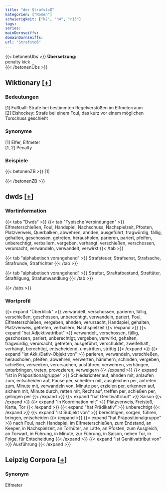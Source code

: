 ```yaml
---
title: "der Strafstoß"
kategorien: ["Nomen"]
schwierigkeit: ["k2", "h4", "r13"]
tags:
series:
mainDornseiffs:
domainDornseiffs:
url: "Strafstoß"
---
```


{{< betonenÜbs >}}
**Übersetzung:**  
penalty kick  
{{< /betonenÜbs >}}

## Wiktionary [[+](https://de.wiktionary.org/wiki/Strafstoß)]

### Bedeutungen
[1] Fußball: Strafe bei bestimmten Regelverstößen im Elfmeterraum  
[2] Eishockey: Strafe bei einem Foul, das kurz vor einem möglichen Torschuss geschieht  

### Synonyme
[1] Elfer, Elfmeter  
[1, 2] Penalty  

### Beispiele
{{< betonenZB >}}
[1]  

{{< /betonenZB >}}


## dwds [[+](https://www.dwds.de/wb/Strafstoß)]

### Wortinformation
{{< tabs "Dwds" >}}
{{< tab "Typische Verbindungen" >}}
Elfmeterschießen, Foul, Handspiel, Nachschuss, Nachspielzeit, Pfosten, Platzverweis, Querbalken, abwehren, ahnden, ausgeführt, fragwürdig, fällig, gehalten, geschossen, getreten, herausholen, parieren, pariert, pfeifen, unberechtigt, verballern, vergeben, verhängt, verschießen, verschossen, verursacht, verwandeln, verwandelt, verwirkt
{{< /tab >}}

{{< tab "alphabetisch vorangehend" >}}
Strafsteuer, Strafsenat, Strafsache, Strafrunde, Strafrichter
{{< /tab >}}

{{< tab "alphabetisch vorangehend" >}}
Straftat, Straftatbestand, Straftäter, Straftilgung, Strafumwandlung
{{< /tab >}}

{{< /tabs >}}

### Wortprofil
{{< expand "Überblick" >}} verwandelt, verschossen, parieren, fällig, verschießen, geschossen, unberechtigt, verwandeln, pariert, Foul, Elfmeterschießen, vergeben, ahnden, verursacht, Handspiel, gehalten, Platzverweis, getreten, verballern, Nachspielzeit {{< /expand >}}
{{< expand "hat Adjektivattribut" >}} verwandelt, verschossen, fällig, geschossen, pariert, unberechtigt, vergeben, verwirkt, gehalten, fragwürdig, verursacht, getreten, ausgeführt, verschuldet, zweifelhaft, verhängt, berechtigt, entscheidend, umstritten, strittig {{< /expand >}}
{{< expand "ist Akk./Dativ-Objekt von" >}} parieren, verwandeln, verschießen, herausholen, pfeifen, abwehren, verwerten, hämmern, schinden, vergeben, schießen, versenken, verursachen, ausführen, verwehren, verhängen, unterbringen, treten, provozieren, verweigern {{< /expand >}}
{{< expand "ist in Präpositionalgruppe" >}} Schiedsrichter auf, ahnden mit, anlaufen zum, entscheiden auf, Pause per, scheitern mit, ausgleichen per, antreten zum, Minute mit, verwandeln von, Minute per, erzielen per, erkennen auf, sichern mit, Minute durch, retten mit, Recht auf, treffen per, schießen per, gelingen per {{< /expand >}}
{{< expand "hat Genitivattribut" >}} Saison {{< /expand >}}
{{< expand "in Koordination mit" >}} Platzverweis, Freistoß, Karte, Tor {{< /expand >}}
{{< expand "hat Prädikativ" >}} unberechtigt {{< /expand >}}
{{< expand "ist Subjekt von" >}} berechtigen, sorgen, führen, bringen, entscheiden {{< /expand >}}
{{< expand "hat Präpositionalgruppe" >}} nach Foul, nach Handspiel, im Elfmeterschießen, zum Endstand, an Keeper, in Nachspielzeit, an Torhüter, an Latte, an Pfosten, zum Ausgleich, an Torwart, in Führung, in Minute, zur Führung, in Saison, neben Tor, in Folge, für Entscheidung {{< /expand >}}
{{< expand "ist Genitivattribut von" >}} Ausführung {{< /expand >}}

## Leipzig Corpora [[+](https://corpora.uni-leipzig.de/en/res?word=Strafstoß&corpusId=deu_newscrawl-public_2018)]


### Synonym
Elfmeter

